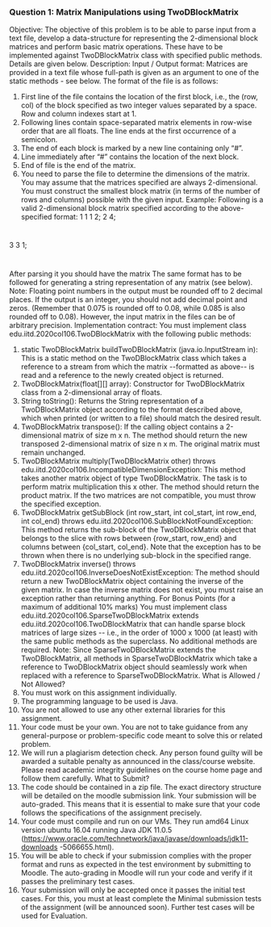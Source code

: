 ### Question 1: Matrix Manipulations using TwoDBlockMatrix


Objective:
The objective of this problem is to be able to parse input from a text file, develop a
data-structure for representing the 2-dimensional block matrices and perform basic matrix
operations. These have to be implemented against TwoDBlockMatrix class with specified public
methods. Details are given below.
Description:
Input / Output format:
Matrices are provided in a text file whose full-path is given as an argument to one of the
static methods - see below.
The format of the file is as follows:
1. First line of the file contains the location of the first block, i.e., the (row, col) of the
block specified as two integer values separated by a space. Row and column
indexes start at 1.
2. Following lines contain space-separated matrix elements in row-wise order that
are all floats. The line ends at the first occurrence of a semicolon.
3. The end of each block is marked by a new line containing only “#”.
4. Line immediately after “#” contains the location of the next block.
5. End of file is the end of the matrix.
6. You need to parse the file to determine the dimensions of the matrix.
You may assume that the matrices specified are always 2-dimensional. You must
construct the smallest block matrix (in terms of the number of rows and columns)
possible with the given input.
Example:
Following is a valid 2-dimensional block matrix specified according to the
above-specified format:
1 1
1 2;
2 4;
#
3 3
1;
#
After parsing it you should have the matrix
The same format has to be followed for generating a string representation of any matrix
(see below).
Note: Floating point numbers in the output must be rounded off to 2 decimal places. If
the output is an integer, you should not add decimal point and zeros. (Remember that
0.075 is rounded off to 0.08, while 0.085 is also rounded off to 0.08). However, the
input matrix in the files can be of arbitrary precision.
Implementation contract:
You must implement class edu.iitd.2020col106.TwoDBlockMatrix with the
following public methods:
1. static TwoDBlockMatrix buildTwoDBlockMatrix
(java.io.InputStream in): This is a static method on the
TwoDBlockMatrix class which takes a reference to a stream from which the
matrix --formatted as above-- is read and a reference to the newly created
object is returned.
2. TwoDBlockMatrix(float[][] array): Constructor for TwoDBlockMatrix
class from a 2-dimensional array of floats.
3. String toString(): Returns the String representation of a
TwoDBlockMatrix object according to the format described above, which when
printed (or written to a file) should match the desired result.
4. TwoDBlockMatrix transpose(): If the calling object contains a
2-dimensional matrix of size m x n. The method should return the new
transposed 2-dimensional matrix of size n x m. The original matrix must remain
unchanged.
5. TwoDBlockMatrix multiply(TwoDBlockMatrix other) throws
edu.iitd.2020col106.IncompatibleDimensionException: This method
takes another matrix object of type TwoDBlockMatrix. The task is to perform
matrix multiplication this x other. The method should return the product
matrix. If the two matrices are not compatible, you must throw the specified
exception.
6. TwoDBlockMatrix getSubBlock (int row_start, int col_start, int
row_end, int col_end) throws
edu.iitd.2020col106.SubBlockNotFoundException: This method returns
the sub-block of the TwoDBlockMatrix object that belongs to the slice with
rows between {row_start, row_end} and columns between {col_start, col_end}.
Note that the exception has to be thrown when there is no underlying sub-block
in the specified range.
7. TwoDBlockMatrix inverse() throws
edu.iitd.2020col106.InverseDoesNotExistException: The method
should return a new TwoDBlockMatrix object containing the inverse of the
given matrix. In case the inverse matrix does not exist, you must raise an
exception rather than returning anything.
For Bonus Points (for a maximum of additional 10% marks)
You must implement class edu.iitd.2020col106.SparseTwoDBlockMatrix
extends edu.iitd.2020col106.TwoDBlockMatrix that can handle sparse block
matrices of large sizes -- i.e., in the order of 1000 x 1000 (at least) with the same public
methods as the superclass. No additional methods are required.
Note: Since SparseTwoDBlockMatrix extends the TwoDBlockMatrix, all methods in
SparseTwoDBlockMatrix which take a reference to TwoDBlockMatrix object should
seamlessly work when replaced with a reference to SparseTwoDBlockMatrix.
What is Allowed / Not Allowed?
1. You must work on this assignment individually.
2. The programming language to be used is Java.
3. You are not allowed to use any other external libraries for this assignment.
4. Your code must be your own. You are not to take guidance from any
general-purpose or problem-specific code meant to solve this or related problem.
5. We will run a plagiarism detection check. Any person found guilty will be awarded
a suitable penalty as announced in the class/course website. Please read
academic integrity guidelines on the course home page and follow them
carefully.
What to Submit?
1. The code should be contained in a zip file. The exact directory structure will be
detailed on the moodle submission link. Your submission will be auto-graded.
This means that it is essential to make sure that your code follows the
specifications of the assignment precisely.
2. Your code must compile and run on our VMs. They run amd64 Linux version
ubuntu 16.04 running Java JDK 11.0.5
(https://www.oracle.com/technetwork/java/javase/downloads/jdk11-downloads
-5066655.html).
3. You will be able to check if your submission complies with the proper format and
runs as expected in the test environment by submitting to Moodle. The
auto-grading in Moodle will run your code and verify if it passes the preliminary
test cases.
4. Your submission will only be accepted once it passes the initial test cases. For
this, you must at least complete the Minimal submission tests of the assignment
(will be announced soon). Further test cases will be used for Evaluation.

